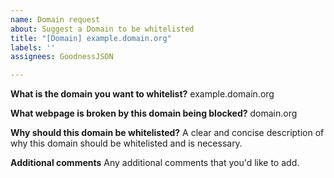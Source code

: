 ```yaml
---
name: Domain request
about: Suggest a Domain to be whitelisted
title: "[Domain] example.domain.org"
labels: ''
assignees: GoodnessJSON

---
```


**What is the domain you want to whitelist?**
example.domain.org

**What webpage is broken by this domain being blocked?**
domain.org

**Why should this domain be whitelisted?**
A clear and concise description of why this domain should be whitelisted and is necessary. 

**Additional comments**
Any additional comments that you'd like to add.
